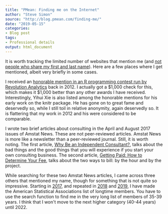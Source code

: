 ```yaml
---
title: "PMean: Finding me on the Internet"
author: "Steve Simon"
source: "http://blog.pmean.com/finding-me/"
date: "2019-05-15"
categories:
- Blog post
tags:
- Professional details
output: html_document
---
```


It is worth tracking the limited number of websites that mention me (and
[not people who share my first and last
name](http://www.pmean.com/08/ImpossibleResume.html)). Here are a few
places where I get mentioned, albeit very briefly in some
cases.

<!---More--->

I received an [honorable mention in an R programming contest run by
Revolution
Analytics](https://blog.revolutionanalytics.com/2012/01/announcing-the-winners-of-the-applications-of-r-in-business-contest.html)
back in 2012. I actually got a \$1,000 check for this, which makes it
\$1,000 better than any other awards I have received. Interestingly,
Yihui Xie is also listed among the honorable mentions for his early work
on the knitr package. He has gone on to great fame and deservedly so,
while I still toil in relative anonymity, again deservedly so. It is
flattering that my work in 2012 and his were considered to be
comparable.

I wrote two brief articles about consulting in the April and August 2017
issues of Amstat News. These are not peer-reviewed articles. Amstat News
is more like a newsletter than a peer-reviewed journal. Still, it is
worth noting. The first article, [Why Be an Independent
Consultant?](https://magazine.amstat.org/blog/2017/04/01/whyconsult/),
talks about the bad things and the good things that you will experience
if you start your own consulting business. The second article, [Getting
Paid: How to Determine Your
Fee](https://magazine.amstat.org/blog/2017/08/01/consultants-corner-getting-paid/),
talks about the two ways to bill: by the hour and by the project.

While searching for these two Amstat News articles, I came across three
others that mentioned my name, though for something that is not quite so
impressive. Starting in
[2017](https://magazine.amstat.org/blog/2017/04/01/recognizing-the-asas-longtime-members/),
and repeated in
[2018](https://magazine.amstat.org/blog/2018/04/01/longtime-members/)
and
[2019](https://magazine.amstat.org/blog/2019/04/01/longtimemember19/), I
have made the American Statistical Associations list of longtime
members. You have to use the search function to find me in the very long
list of members of 35-39 years. I think that I won't move to the next
higher category (40-44 years) until 2022.


